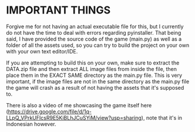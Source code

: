 <h1> IMPORTANT THINGS </h1>
Forgive me for not having an actual executable file for this, but I currently do not have the time to deal with errors regarding pyinstaller. 
That being said, I have provided the source code of the game (main.py) as well as a folder of all the assets used, so you can try to build the project on your own with your own text editor/IDE. 


If you are attempting to build this on your own, make sure to extract the DATA.zip file and then extract ALL image files from inside the file, then place them in the EXACT SAME directory as the main.py file. This is very important, if the image files are not in the same directory as the main.py file the game will crash as a result of not having the assets that it's supposed to.

There is also a video of me showcasing the game itself here (https://drive.google.com/file/d/1q-LLpQ_VPrkUFIcsR9E5KiBLhJCuSYiM/view?usp=sharing), note that it's in Indonesian however.
